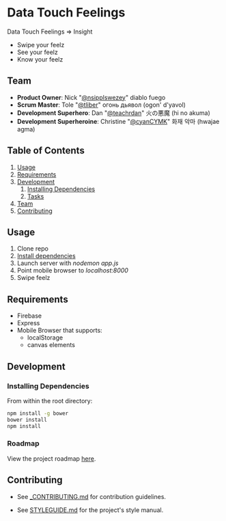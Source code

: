 # Data Touch Feelings

Data Touch Feelings => Insight
- Swipe your feelz
- See your feelz
- Know your feelz

## Team

  - __Product Owner__: Nick "[@nsipplswezey](https://github.com/nsipplswezey)" diablo fuego
  - __Scrum Master__: Tole "[@tliber](https://github.com/tliber)" огонь дьявол (ogon' d'yavol)
  - __Development Superhero__: Dan "[@teachrdan](https://github.com/teachrdan)" 火の悪魔 (hi no akuma)
  - __Development Superheroine__: Christine "[@cyanCYMK](https://github.com/cyanCYMK)" 화재 악마 (hwajae agma)

## Table of Contents

1. [Usage](#Usage)
1. [Requirements](#requirements)
1. [Development](#development)
    1. [Installing Dependencies](#installing-dependencies)
    1. [Tasks](#tasks)
1. [Team](#team)
1. [Contributing](#contributing)

## Usage

1. Clone repo
1. [Install dependencies](#installing-dependencies)
1. Launch server with *nodemon app.js*
1. Point mobile browser to *localhost:8000*
1. Swipe feelz

## Requirements

- Firebase
- Express
- Mobile Browser that supports:
  - localStorage
  - canvas elements

## Development

### Installing Dependencies

From within the root directory:

```sh
npm install -g bower
bower install
npm install
```

### Roadmap

View the project roadmap [here](https://github.com/fire-devil/fire-devil/issues).

## Contributing

- See [_CONTRIBUTING.md](_CONTRIBUTING.md) for contribution guidelines.

- See [STYLEGUIDE.md](STYLEGUIDE.md) for the project's style manual.
